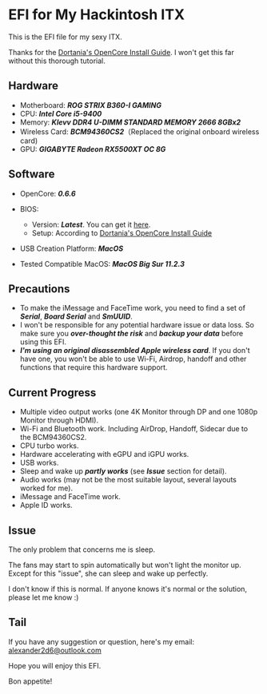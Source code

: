 # EFI for My Hackintosh ITX

This is the EFI file for my sexy ITX.

Thanks for the [Dortania's OpenCore Install Guide](https://dortania.github.io/OpenCore-Install-Guide/). I won't get this far without this thorough tutorial.

## Hardware

- Motherboard: ***ROG STRIX B360-I GAMING***
- CPU: ***Intel Core i5-9400***
- Memory: ***Klevv DDR4 U-DIMM STANDARD MEMORY 2666 8GBx2***
- Wireless Card: ***BCM94360CS2***（Replaced the original onboard wireless card)
- GPU: ***GIGABYTE Radeon RX5500XT OC 8G***

## Software

- OpenCore: ***0.6.6***

- BIOS: 
  - Version: ***Latest***. You can get it [here](https://rog.asus.com/us/motherboards/rog-strix/rog-strix-b360-i-gaming-model/helpdesk_bios).
  - Setup: According to [Dortania's OpenCore Install Guide](https://dortania.github.io/OpenCore-Install-Guide/config.plist/coffee-lake.html#intel-bios-settings)
- USB Creation Platform: ***MacOS***
- Tested Compatible MacOS: ***MacOS Big Sur 11.2.3***

## Precautions

- To make the iMessage and FaceTime work, you need to find a set of ***Serial***, ***Board Serial*** and ***SmUUID***.
- I won't be responsible for any potential hardware issue or data loss. So make sure you ***over-thought the risk*** and ***backup your data*** before using this EFI.
- ***I'm using an original disassembled Apple wireless card***. If you don't have one, you won't be able to use Wi-Fi, Airdrop, handoff and other functions that require this hardware support.

## Current Progress

- Multiple video output works (one 4K Monitor through DP and one 1080p Monitor through HDMI).
- Wi-Fi and Bluetooth work. Including AirDrop, Handoff, Sidecar due to the BCM94360CS2.
- CPU turbo works.
- Hardware accelerating with eGPU and iGPU works.
- USB works.
- Sleep and wake up ***partly works*** (see ***Issue*** section for detail).
- Audio works (may not be the most suitable layout, several layouts worked for me).
- iMessage and FaceTime work.
- Apple ID works.

## Issue

The only problem that concerns me is sleep.

The fans may start to spin automatically but won't light the monitor up. Except for this "issue", she can sleep and wake up perfectly.

I don't know if this is normal. If anyone knows it's normal or the solution, please let me know :)

## Tail

If you have any suggestion or question, here's my email: alexander2d6@outlook.com

Hope you will enjoy this EFI.

Bon appetite!


